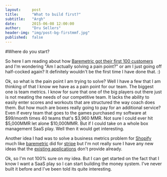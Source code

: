 ```yaml
---
layout:     post
title:      "What to build first?"
subtitle:   "Argh"
date:       2015-06-08 12:00:00
author:     "Dru Sellers"
header-img: "img/post-bg-firstmmf.jpg"
published:  false
---
```


#Where do you start?

So here I am reading about how [Baremetric got their first 100 customers](https://baremetrics.com/blog/first-100-customers) and I'm wondering "Am I actually solving a pain point?" or am I just going off half-cocked again? It definitely wouldn't be the first time I have done that. :) 

Ok, so what is the pain point I am trying to solve? Well I have a few that I am thinking of that I know we have as a pain point for our team. The biggest one is team metrics. I know for sure that one of the big players out there just is not meating the needs of our competitive team. It lacks the ability to easily enter scores and workouts that are structured the way coach does them. But how much are boxes really going to pay for an additional service? Even if every team that goes to the games purchased my software at $99/month times 40 teams that's $3,960 MMR. Not sure I could ever hit $5,000MMR let alone $10,000MMR. But if I could take on a whole box management SaaS play. Well then it would get interesting.

Another idea I had was to solve a business metrics problem for [Shopify](http://shopify.com) much like [baremetric](http://baremetrics.com) did for [stripe](http://stripe.com) but I'm not really sure I have any new ideas that the [existing applications](https://apps.shopify.com/categories/reporting) don't provide already.

Ok, so I'm not 100% sure on my idea. But I can get started on the fact that I know I want a SaaS play so I can start building the money system. I've never built it before and I've been told its quite interesting.
